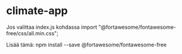 # climate-app
Jos valittaa index.js kohdassa import "@fortawesome/fontawesome-free/css/all.min.css";


Lisää tämä: npm install --save @fortawesome/fontawesome-free
